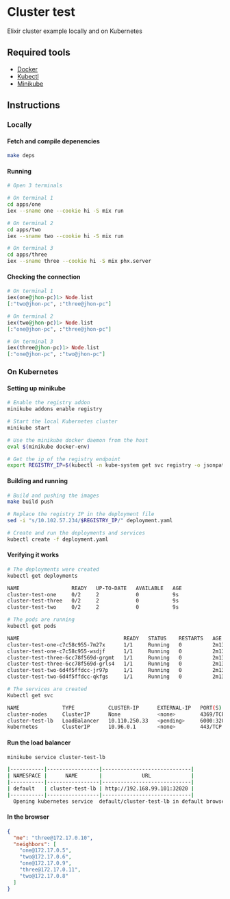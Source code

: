 # Cluster test

Elixir cluster example locally and on Kubernetes

## Required tools

- [Docker](https://docs.docker.com/install/)
- [Kubectl](https://kubernetes.io/docs/tasks/tools/install-kubectl/)
- [Minikube](https://kubernetes.io/docs/tasks/tools/install-minikube/)

## Instructions

### Locally

#### Fetch and compile depenencies

```bash
make deps
```

#### Running

```bash
# Open 3 terminals

# On terminal 1
cd apps/one
iex --sname one --cookie hi -S mix run

# On terminal 2
cd apps/two
iex --sname two --cookie hi -S mix run

# On terminal 3
cd apps/three
iex --sname three --cookie hi -S mix phx.server
```

#### Checking the connection

```elixir
# On terminal 1
iex(one@jhon-pc)1> Node.list
[:"two@jhon-pc", :"three@jhon-pc"]

# On terminal 2
iex(two@jhon-pc)1> Node.list
[:"one@jhon-pc", :"three@jhon-pc"]

# On terminal 3
iex(three@jhon-pc)1> Node.list
[:"one@jhon-pc", :"two@jhon-pc"]
```

### On Kubernetes

#### Setting up minikube

```bash
# Enable the registry addon
minikube addons enable registry

# Start the local Kubernetes cluster
minikube start

# Use the minikube docker daemon from the host
eval $(minikube docker-env)

# Get the ip of the registry endpoint
export REGISTRY_IP=$(kubectl -n kube-system get svc registry -o jsonpath="{.spec.clusterIP}")
```

#### Building and running

```bash
# Build and pushing the images
make build push

# Replace the registry IP in the deployment file
sed -i "s/10.102.57.234/$REGISTRY_IP/" deployment.yaml

# Create and run the deployments and services
kubectl create -f deployment.yaml

```

#### Verifying it works

```bash
# The deployments were created 
kubectl get deployments

NAME                 READY   UP-TO-DATE   AVAILABLE   AGE
cluster-test-one     0/2     2            0           9s
cluster-test-three   0/2     2            0           9s
cluster-test-two     0/2     2            0           9s

# The pods are running
kubectl get pods

NAME                                  READY   STATUS    RESTARTS   AGE
cluster-test-one-c7c58c955-7m27x      1/1     Running   0          2m13s
cluster-test-one-c7c58c955-wsdjf      1/1     Running   0          2m13s
cluster-test-three-6cc78f569d-grgmt   1/1     Running   0          2m13s
cluster-test-three-6cc78f569d-grls4   1/1     Running   0          2m13s
cluster-test-two-6d4f5ffdcc-jr97p     1/1     Running   0          2m13s
cluster-test-two-6d4f5ffdcc-qkfgs     1/1     Running   0          2m13s

# The services are created
Kubectl get svc

NAME              TYPE           CLUSTER-IP      EXTERNAL-IP   PORT(S)          AGE
cluster-nodes     ClusterIP      None            <none>        4369/TCP         7h32m
cluster-test-lb   LoadBalancer   10.110.250.33   <pending>     6000:32020/TCP   7h32m
kubernetes        ClusterIP      10.96.0.1       <none>        443/TCP          8d

```

#### Run the load balancer

```bash
minikube service cluster-test-lb

|-----------|-----------------|-----------------------------|
| NAMESPACE |      NAME       |             URL             |
|-----------|-----------------|-----------------------------|
| default   | cluster-test-lb | http://192.168.99.101:32020 |
|-----------|-----------------|-----------------------------|
  Opening kubernetes service  default/cluster-test-lb in default browser...
```

#### In the browser

```json
{
  "me": "three@172.17.0.10",
  "neighbors": [
    "one@172.17.0.5",
    "two@172.17.0.6",
    "one@172.17.0.9",
    "three@172.17.0.11",
    "two@172.17.0.8"
  ]
}
```
